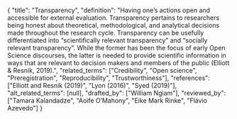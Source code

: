 {
    "title": "Transparency",
    "definition": "Having one’s actions open and accessible for external evaluation. Transparency pertains to researchers being honest about theoretical, methodological, and analytical decisions made throughout the research cycle. Transparency can be usefully differentiated into “scientifically relevant transparency” and “socially relevant transparency”. While the former has been the focus of early Open Science discourses, the latter is needed to provide scientific information in ways that are relevant to decision makers and members of the public (Elliott & Resnik, 2019).",
    "related_terms": ["Credibility", "Open science", "Preregistration", "Reproducibility", "Trustworthiness"],
    "references": ["Elliott and Resnik (2019)", "Lyon (2016)", "Syed (2019)"],
    "alt_related_terms": [null],
    "drafted_by": ["William Ngiam"],
    "reviewed_by": ["Tamara Kalandadze", "Aoife O’Mahony", "Eike Mark Rinke", "Flávio Azevedo"]
  }
